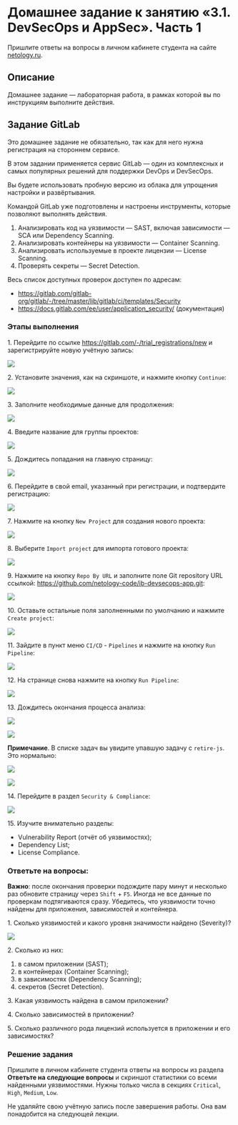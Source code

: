 # Домашнее задание к занятию «3.1. DevSecOps и AppSec». Часть 1

Пришлите ответы на вопросы в личном кабинете студента на сайте [netology.ru](https://netology.ru).

## Описание

Домашнее задание — лабораторная работа, в рамках которой вы по инструкциям выполните действия.

## Задание GitLab

Это домашнее задание не обязательно, так как для него нужна регистрация на стороннем сервисе.

В этом задании применяется сервис GitLab — один из комплексных и самых популярных решений для поддержки DevOps и DevSecOps.

Вы будете использовать пробную версию из облака для упрощения настройки и развёртывания.

Командой GitLab уже подготовлены и настроены инструменты, которые позволяют выполнять действия.

1. Анализировать код на уязвимости — SAST, включая зависимости — SCA или Dependency Scanning.
2. Анализировать контейнеры на уязвимости — Container Scanning.
3. Анализировать используемые в проекте лицензии — License Scanning.
4. Проверять секреты — Secret Detection.

Весь список доступных проверок доступен по адресам:
* https://gitlab.com/gitlab-org/gitlab/-/tree/master/lib/gitlab/ci/templates/Security
* https://docs.gitlab.com/ee/user/application_security/ (документация)

### Этапы выполнения

1\. Перейдите по ссылке https://gitlab.com/-/trial_registrations/new и зарегистрируйте новую учётную запись:

![](pic/01.png)

2\. Установите значения, как на скриншоте, и нажмите кнопку `Continue`:

![](pic/02.png)

3\. Заполните необходимые данные для продолжения:

![](pic/03.png)

4\. Введите название для группы проектов:

![](pic/04.png)

5\. Дождитесь попадания на главную страницу: 

![](pic/05.png)

6\. Перейдите в свой email, указанный при регистрации, и подтвердите регистрацию:

![](pic/06.png)

7\. Нажмите на кнопку `New Project` для создания нового проекта:

![](pic/07.png)

8\. Выберите `Import project` для импорта готового проекта:

![](pic/08.png)

9\. Нажмите на кнопку `Repo By URL` и заполните поле Git repository URL ссылкой: https://github.com/netology-code/ib-devsecops-app.git:

![](pic/09.png)

10\. Оставьте остальные поля заполненными по умолчанию и нажмите `Create project`:

![](pic/10.png)

11\. Зайдите в пункт меню `CI/CD` - `Pipelines` и нажмите на кнопку `Run Pipeline`:

![](pic/pipeline.png)

12\. На странице снова нажмите на кнопку `Run Pipeline`:

![](pic/run-pipeline.png)

13\. Дождитесь окончания процесса анализа:

![](pic/13_inprogress.png)

![](pic/13_finished.png)

**Примечание**. В списке задач вы увидите упавшую задачу с `retire-js`. Это нормально:

![](pic/failed-jobs.png)

![](pic/retirejs.png)

14\. Перейдите в раздел `Security & Compliance`:

![](pic/14.png)

15\. Изучите внимательно разделы:

* Vulnerability Report (отчёт об уязвимостях);
* Dependency List;
* License Compliance.

### Ответьте на вопросы:

**Важно**: после окончания проверки подождите пару минут и несколько раз обновите страницу через `Shift` + `F5`. Иногда не все данные по проверкам подтягиваются сразу. Убедитесь, что уязвимости точно найдены для приложения, зависимостей и контейнера.

1\. Сколько уязвимостей и какого уровня значимости найдено (Severity)?

![](pic/vulnerabilities.png)

2\. Сколько из них:

1. в самом приложении (SAST);
2. в контейнерах (Container Scanning);
3. в зависимостях (Dependency Scanning);
4. секретов (Secret Detection).

3\. Какая уязвимость найдена в самом приложении?

4\. Сколько зависимостей в приложении?

5\. Сколько различного рода лицензий используется в приложении и его зависимостях?

### Решение задания

Пришлите в личном кабинете студента ответы на вопросы из раздела **Ответьте на следующие вопросы** и скриншот статистики со всеми найденными уязвимостями. Нужны только числа в секциях `Critical`, `High`, `Medium`, `Low`.

Не удаляйте свою учётную запись после завершения работы. Она вам понадобится на следующей лекции.

